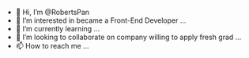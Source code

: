 - 👋 Hi, I’m @RobertsPan
- 👀 I’m interested in became a Front-End Developer ...
- 🌱 I’m currently learning ...
- 💞️ I’m looking to collaborate on company willing to apply fresh grad ...
- 📫 How to reach me ...

<!---
RobertsPan/RobertsPan is a ✨ special ✨ repository because its `README.md` (this file) appears on your GitHub profile.
You can click the Preview link to take a look at your changes.
--->
